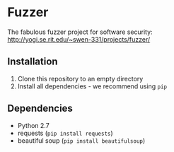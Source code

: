 Fuzzer
======

The fabulous fuzzer project for software security:
http://yogi.se.rit.edu/~swen-331/projects/fuzzer/

## Installation
1. Clone this repository to an empty directory
2. Install all dependencies - we recommend using `pip`

## Dependencies
* Python 2.7
* requests (`pip install requests`)
* beautiful soup (`pip install beautifulsoup`)


